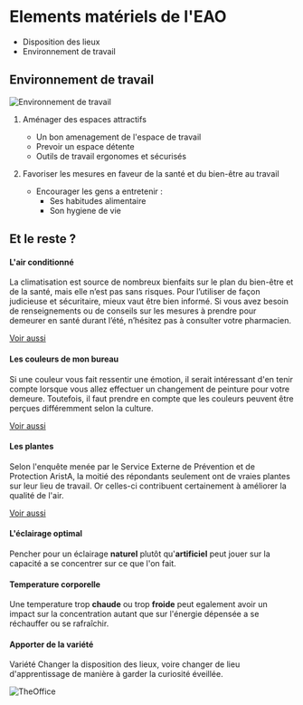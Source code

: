 # Elements matériels de l'EAO

* Disposition des lieux
* Environnement de travail

## Environnement de travail

![Environnement de travail](https://media.licdn.com/mpr/mpr/gcrc/dms/image/C4E12AQFzxlT4RnnCZQ/article-cover_image-shrink_720_1280/0?e=2125267200&v=beta&t=3PUgPMGGHzkt1vwx-xgaP6er7HfxNPkgUxnHW45a0iA)

1. Aménager des espaces attractifs
	* Un bon amenagement de l'espace de travail
	* Prevoir un espace détente
 	* Outils de travail ergonomes et sécurisés

2. Favoriser les mesures en faveur de la santé et du bien-être au travail
	* Encourager les gens a entretenir :
		- Ses habitudes alimentaire
		- Son hygiene de vie


## Et le reste ?

#### L'air conditionné

La climatisation est source de nombreux bienfaits sur le plan du bien-être et de la santé, mais elle n’est pas sans risques. Pour l’utiliser de façon judicieuse et sécuritaire, mieux vaut être bien informé. Si vous avez besoin de renseignements ou de conseils sur les mesures à prendre pour demeurer en santé durant l’été, n’hésitez pas à consulter votre pharmacien.

[Voir aussi](https://www.jeancoutu.com/sante/conseils-sante/air-climatise-et-effets-sur-la-sante/)

#### Les couleurs de mon bureau
Si une couleur vous fait ressentir une émotion, il serait intéressant d'en tenir compte lorsque vous allez effectuer un changement de peinture pour votre demeure. Toutefois, il faut prendre en compte que les couleurs peuvent être perçues différemment selon la culture.

[Voir aussi](https://www.multiluminaire.ca/blog/post/l-influence-des-couleurs-sur-notre-humeur/)

#### Les plantes
Selon l'enquête menée par le Service Externe de Prévention et de Protection AristA, la moitié des répondants seulement ont de vraies plantes sur leur lieu de travail. Or celles-ci contribuent certainement à améliorer la qualité de l'air.

[Voir aussi](https://references.lesoir.be/article/les-plantes-ont-elles-un-effet-positif-sur-l-environnement-de-travail/)

#### L'éclairage optimal

Pencher pour un éclairage **naturel** plutôt qu'**artificiel** peut jouer sur la capacité    a se concentrer sur ce que l'on fait.

#### Temperature corporelle
Une temperature trop **chaude** ou trop **froide** peut egalement avoir un impact sur la concentration autant que sur l'énergie dépensée a se réchauffer ou se rafraîchir.

#### Apporter de la variété
Variété
Changer la disposition des lieux, voire changer de lieu d'apprentissage de manière à garder la curiosité éveillée.

![TheOffice](https://media.giphy.com/media/3QOXS6VCy92rm/giphy.gif)
